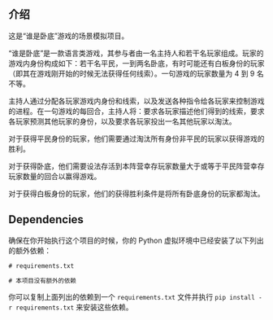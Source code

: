 ## 介绍

这是“谁是卧底”游戏的场景模拟项目。

“谁是卧底”是一款语言类游戏，其参与者由一名主持人和若干名玩家组成。玩家的游戏内身份构成如下：若干名平民，一到两名卧底，有时可能还有白板身份的玩家（即其在游戏刚开始的时候无法获得任何线索）。一句游戏的玩家数量为 4 到 9 名不等。

主持人通过分配各玩家游戏内身份和线索，以及发送各种指令给各玩家来控制游戏的进程。在一句游戏的每回合，主持人将：要求各玩家描述他们得到的线索，要求各玩家预测其他玩家的身份，以及要求各玩家投出一名其他玩家以淘汰。

对于获得平民身份的玩家，他们需要通过淘汰所有身份非平民的玩家以获得游戏的胜利。

对于获得卧底，他们需要设法存活到本阵营幸存玩家数量大于或等于平民阵营幸存玩家数量的回合以赢得游戏。

对于获得白板身份的玩家，他们的获得胜利条件是将所有卧底身份的玩家都淘汰。

## Dependencies

确保在你开始执行这个项目的时候，你的 Python 虚拟环境中已经安装了以下列出的额外依赖：

```txt
# requirements.txt

# 本项目没有额外的依赖
```

你可以复制上面列出的依赖到一个 `requirements.txt` 文件并执行 `pip install -r requirements.txt` 来安装这些依赖。